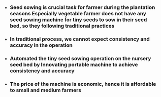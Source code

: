 - ### Seed sowing is crucial task for farmer during the plantation seasons Especially vegetable farmer does not have any seed sowing machine for tiny seeds to sow in their seed bed, so they following traditional practices
- ### In traditional process, we cannot expect consistency and accuracy in the operation
- ### Automated the tiny seed sowing operation on the nursery seed bed by Innovating portable machine to achieve consistency and accuracy
- ### The price of the machine is economic, hence it is affordable to small and medium farmers
